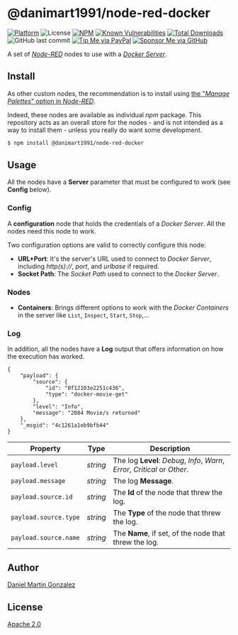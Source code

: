 # @danimart1991/node-red-docker

[![Platform](https://img.shields.io/badge/platform-Node--RED-red)](https://nodered.org)
![License](https://img.shields.io/github/license/danimart1991/node-red-nodes.svg)
[![NPM](https://img.shields.io/npm/v/@danimart1991/node-red-docker?logo=npm)](https://www.npmjs.org/package/@danimart1991/node-red-docker)
[![Known Vulnerabilities](https://snyk.io/test/npm/@danimart1991/node-red-docker/badge.svg)](https://snyk.io/test/npm/@danimart1991/node-red-docker)
[![Total Downloads](https://img.shields.io/npm/dt/@danimart1991/node-red-docker.svg)](https://www.npmjs.com/package/@danimart1991/node-red-docker)
![GitHub last commit](https://img.shields.io/github/last-commit/danimart1991/node-red-nodes.svg)
[![Tip Me via PayPal](https://img.shields.io/badge/PayPal-tip%20me-blue.svg?logo=paypal&style=flat)](https://www.paypal.me/danimart1991)
[![Sponsor Me via GitHub](https://img.shields.io/badge/GitHub-sponsor%20me-blue.svg?logo=github&style=flat)](https://github.com/sponsors/danimart1991)

A set of [_Node-RED_](http://nodered.org/) nodes to use with a [_Docker Server_](https://www.docker.com/).

## Install

As other custom nodes, the recommendation is to install using [the "_Manage Palettes_" option in _Node-RED_](https://nodered.org/docs/user-guide/runtime/adding-nodes).

Indeed, these nodes are available as individual _npm_ package. This repository acts as an overall store for the nodes - and is not intended as a way to install them - unless you really do want some development.

```bash
$ npm install @danimart1991/node-red-docker
```

## Usage

All the nodes have a **Server** parameter that must be configured to work (see **Config** below).

### Config

A **configuration** node that holds the credentials of a _Docker Server_. All the nodes need this node to work.

Two configuration options are valid to correctly configure this node:

- **URL+Port**: It's the server's URL used to connect to _Docker Server_, including _http(s)://_, _port_, and _urlbase_ if required.
- **Socket Path**: The _Socket Path_ used to connect to the _Docker Server_.

### Nodes

- **Containers**: Brings different options to work with the _Docker Containers_ in the server like `List`, `Inspect`, `Start`, `Stop`,...

### Log

In addition, all the nodes have a **Log** output that offers information on how the execution has worked.

```jsonc
{
    "payload": {
        "source": {
            "id": "0f12103e2251c436",
            "type": "docker-movie-get"
        },
        "level": "Info",
        "message": "2084 Movie/s returned"
    },
    "_msgid": "4c1261a1eb9bfb44"
}
```

| Property              | Type     | Description                                                                 |
| --------------------- | -------- | --------------------------------------------------------------------------- |
| `payload.level`       | _string_ | The log **Level**: _Debug_, _Info_, _Warn_, _Error_, _Critical_ or _Other_. |
| `payload.message`     | _string_ | The log **Message**.                                                        |
| `payload.source.id`   | _string_ | The **Id** of the node that threw the log.                                  |
| `payload.source.type` | _string_ | The **Type** of the node that threw the log.                                |
| `payload.source.name` | _string_ | The **Name**, if set, of the node that threw the log.                       |

## Author

[Daniel Martin Gonzalez](https://danielmartingonzalez.com)

## License

[Apache 2.0](LICENSE)
